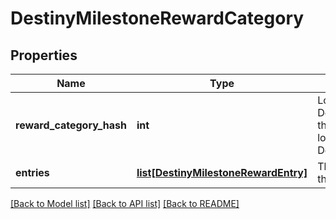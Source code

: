 # DestinyMilestoneRewardCategory

## Properties
Name | Type | Description | Notes
------------ | ------------- | ------------- | -------------
**reward_category_hash** | **int** | Look up the relevant DestinyMilestoneDefinition, and then use rewardCategoryHash to look up the category info in DestinyMilestoneDefinition.rewards. | [optional] 
**entries** | [**list[DestinyMilestoneRewardEntry]**](DestinyMilestoneRewardEntry.md) | The individual reward entries for this category, and their status. | [optional] 

[[Back to Model list]](../README.md#documentation-for-models) [[Back to API list]](../README.md#documentation-for-api-endpoints) [[Back to README]](../README.md)


